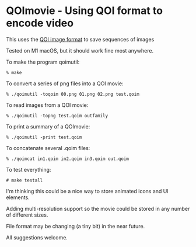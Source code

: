 # QOImovie - Using QOI format to encode video

This uses the [QOI image format](https://github.com/phoboslab/qoi) to save sequences of images

Tested on M1 macOS, but it should work fine most anywhere.

To make the program qoimutil:

    % make
    

To convert a series of png files into a QOI movie:

    % ./qoimutil -toqoim 00.png 01.png 02.png test.qoim

To read images from a QOI movie:

    % ./qoimutil -topng test.qoim outfamily
    
To print a summary of a QOImovie:
    
    % ./qoimutil -print test.qoim
    
To concatenate several .qoim files:
    
    % ./qoimcat in1.qoim in2.qoim in3.qoim out.qoim
    
  
To test everything:

    # make testall
 
I'm thinking this could be a nice way to store animated icons and UI elements.

Adding multi-resolution support so the movie could be stored in any number of different sizes.

File format may be changing (a tiny bit) in the near future.

All suggestions welcome.

